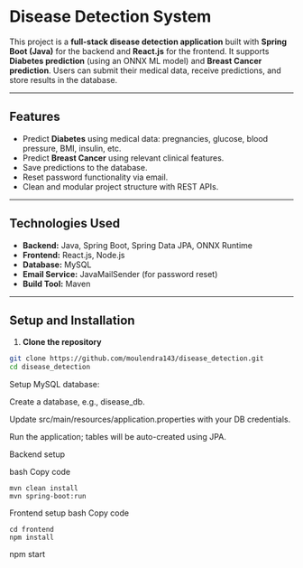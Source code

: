 # Disease Detection System

This project is a **full-stack disease detection application** built with **Spring Boot (Java)** for the backend and **React.js** for the frontend.
It supports **Diabetes prediction** (using an ONNX ML model) and **Breast Cancer prediction**. 
Users can submit their medical data, receive predictions, and store results in the database.

---

## Features

- Predict **Diabetes** using medical data: pregnancies, glucose, blood pressure, BMI, insulin, etc.  
- Predict **Breast Cancer** using relevant clinical features.  
- Save predictions to the database.  
- Reset password functionality via email.  
- Clean and modular project structure with REST APIs.  

---

## Technologies Used

- **Backend:** Java, Spring Boot, Spring Data JPA, ONNX Runtime  
- **Frontend:** React.js, Node.js  
- **Database:** MySQL  
- **Email Service:** JavaMailSender (for password reset)  
- **Build Tool:** Maven  

---

## Setup and Installation

1. **Clone the repository**

```bash
git clone https://github.com/moulendra143/disease_detection.git
cd disease_detection
```
Setup MySQL database:

Create a database, e.g., disease_db.

Update src/main/resources/application.properties with your DB credentials.

Run the application; tables will be auto-created using JPA.

Backend setup

bash
Copy code
```
mvn clean install
mvn spring-boot:run
```
Frontend setup
bash
Copy code
```
cd frontend
npm install
```
npm start
